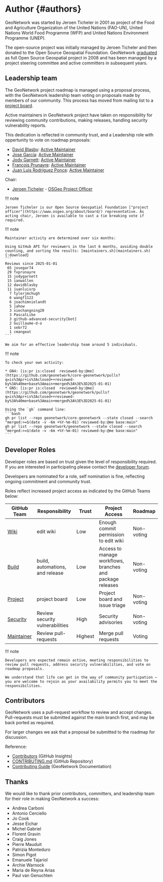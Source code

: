 # Author {#authors}

GeoNetwork was started by Jeroen Ticheler in 2001 as project of the Food and Agriculture Organization of the United Nations (FAO-UN), United Nations World Food Programme (WFP) and United Nations Environment Programme (UNEP).

The open-source project was initially managed by Jeroen Ticheler and then donated to the Open Source Geospatial Foundation. GeoNetwork [graduated](https://www.osgeo.org/foundation-news/geonetwork-opensource-graduates-osgeo-incubation/) as full Open Source Geospatial project in 2008 and has been managed by a project steering committee and active committers in subsequent years.

## Leadership team

The GeoNetwork project roadmap is managed using a proposal process, with the GeoNetwork leadership team voting on proposals made by members of our community. This process has moved from mailing list to a [project board](https://github.com/orgs/geonetwork/projects/2).

Active maintainers in GeoNetwork project have taken on responsibility for reviewing community contributions, making releases, handling security vulnerability reports.

This dedication is reflected in community trust, and a Leadership role with oppertunity to vote on roadmap proposals:

* [David Blasby](https://github.com/davidblasby): [Active Maintainer](https://github.com/geonetwork/core-geonetwork/pulls?q=is%3Apr+is%3Aclosed+reviewed-by%3Adavidblasby)
* [Jose García](https://github.com/josegar74): [Active Maintainer](https://github.com/geonetwork/core-geonetwork/pulls?q=is%3Apr+is%3Aclosed+reviewed-by%3Ajosegar74)
* [Jody Garnett](https://github.com/jodygarnett): [Active Maintainer](https://github.com/geonetwork/core-geonetwork/pulls?q=is%3Apr+is%3Aclosed+reviewed-by%3Ajodygarnett)
* [François Prunayre](https://github.com/fxprunayre): [Active Maintainer](https://github.com/geonetwork/core-geonetwork/pulls?q=is%3Apr+is%3Aclosed++reviewed-by%3Afxprunayre)
* [Juan Luis Rodríguez Ponce](https://github.com/juanluisrp): [Active Maintainer](https://github.com/geonetwork/core-geonetwork/pulls?q=is%3Apr+is%3Aclosed+reviewed-by%3Ajuanluisrp)

Chair:

* [Jeroen Ticheler](https://github.com/ticheler) - [OSGeo Project Officer](https://www.osgeo.org/about/board/)

!!! note

    Jeroen Ticheler is our Open Source Geospatial Foundation ["project officer"](https://www.osgeo.org/about/board/) representative. As acting chair, Jeroen is available to cast a tie breaking vote if required.

!!! note

    Maintainer activity are determined over six months:
    
    Using GitHub API for reviewers in the last 6 months, avoiding double counting, and sorting the results: [maintainers.sh](maintainers.sh){:download}
    ```
    Reviews since 2025-01-01
     65 josegar74
     29 fxprunayre
     15 jodygarnett
     15 ianwallen
     12 davidblasby
     11 juanluisrp
      7 tylerjmchugh
      6 wangf1122
      6 joachimnielandt
      5 jahow
      3 xiechangning20
      3 PascalLike
      3 github-advanced-security[bot]
      2 Guillaume-d-o
      1 sebr72
      1 cmangeat
    ```

    We aim for an effective leadership team around 5 individuals.
    
!!! note

    To check your own activity:
    
    * GN4: [is:pr is:closed  reviewed-by:@me](https://github.com/geonetwork/core-geonetwork/pulls?q=is%3Apr+is%3Aclosed++reviewed-by%3A%40me+base%3Amain+merged%3A%3E%3D2025-01-01)
    * GN5: [is:pr is:closed  reviewed-by:@me](https://github.com/geonetwork/geonetwork/pulls?q=is%3Apr+is%3Aclosed++reviewed-by%3A%40me+base%3Amain+merged%3A%3E%3D2025-01-01)
    
    Using the `gh` command line:
    ```bash
    gh pr list --repo geonetwork/core-geonetwork --state closed --search "merged:>=$(date -v -6m +%Y-%m-01) reviewed-by:@me base:main"
    gh pr list --repo geonetwork/geonetwork --state closed --search "merged:>=$(date -v -6m +%Y-%m-01) reviewed-by:@me base:main"
    ```

## Developer Roles

Developer roles are based on trust given the level of responsibility required. If you are interested in participating please contact the [developer forum](https://discourse.osgeo.org/c/geonetwork/developer/58).

Developers are nominated for a role, self nomination is fine, reflecting ongoing commitment and community trust.

Roles reflect increased project access as indicated by the GitHub Teams below:

| GitHub Team | Responsibility | Trust | Project Access | Roadmap |
| ----- | -------------- | ----- | -------------- | ------- |
| [Wiki](https://github.com/orgs/geonetwork/teams/wiki) | edit wiki | Low | Enough commit permission to edit wiki | Non-voting |
| [Build](https://github.com/orgs/geonetwork/teams/build) | build, automations, and release | Low | Access to manage workflows, branches and package releases | Non-voting |
| [Project](https://github.com/orgs/geonetwork/teams/project) | project board | Low | Project board and issue triage | Non-voting |
| [Security](https://github.com/orgs/geonetwork/teams/security) | Review security vulnerabilities | High | Security advisories | Non-voting |
| [Maintainer](https://github.com/orgs/geonetwork/teams/maintainer) | Review pull-requests | Highest | Merge pull requests | Voting |

!!! note
   
    Developers are expected remain active, meeting responsibilities to review pull requests, address security vulnerabilities, and vote on roadmap proposals.
    
    We understand that life can get in the way of community particpation – you are welcome to rejoin as your availability permits you to meet the responsibilities.

## Contributors

GeoNetwork uses a pull-request workflow to review and accept changes. Pull-requests must be submitted against the main branch first, and may be back ported as required.

For larger changes we ask that a proposal be submitted to the roadmap for discussion.

Reference:

- [Contributors](https://github.com/geonetwork/core-geonetwork/graphs/contributors) (GitHub Insights)
- [CONTRIBUTING.md](https://github.com/geonetwork/core-geonetwork/blob/main/CONTRIBUTING.md) (GitHub Repository)
- [Contributing Guide](../contributing/index.md) (GeoNetwork Documentation)

## Thanks

We would like to thank prior contributors, committers, and leadership team for their role in making GeoNetwork a success:

* Andrea Carboni
* Antonio Cerciello
* Jo Cook
* Jesse Eichar
* Michel Gabriel
* Florent Gravin
* Craig Jones
* Pierre Mauduit
* Patrizia Monteduro
* Simon Pigot
* Emanuele Tajariol
* Archie Warnock
* Maria de Reyna Arias
* Paul van Genuchten
